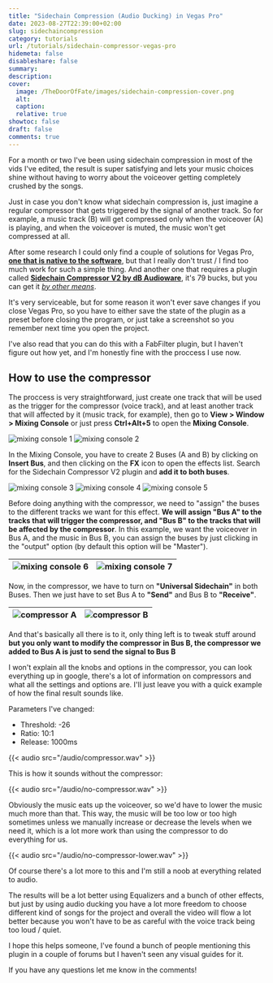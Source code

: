 ```yaml
---
title: "Sidechain Compression (Audio Ducking) in Vegas Pro"
date: 2023-08-27T22:39:00+02:00
slug: sidechaincompression
category: tutorials
url: /tutorials/sidechain-compressor-vegas-pro
hidemeta: false
disableshare: false
summary:
description:
cover:
  image: /TheDoorOfFate/images/sidechain-compression-cover.png
  alt:
  caption:
  relative: true
showtoc: false
draft: false
comments: true
---
```

For a month or two I've been using sidechain compression in most of the vids I've edited, the result is super satisfying and lets your music choices shine without having to worry about the voiceover getting completely crushed by the songs.

Just in case you don't know what sidechain compression is, just imagine a regular compressor that gets triggered by the signal of another track. So for example, a music track (B) will get compressed only when the voiceover (A) is playing, and when the voiceover is muted, the music won't get compressed at all.

After some research I could only find a couple of solutions for Vegas Pro, [**one that is native to the software**](https://www.vegascreativesoftware.info/us/forum/sidechain-aka-key-in-compression-impossible--83449/#ca488703), but that I really don't trust / I find too much work for such a simple thing. And another one that requires a plugin called [**Sidechain Compressor V2 by dB Audioware**](https://www.db-audioware.com/sidechain-compressor), it's 79 bucks, but you can get it [_by other means_](https://audioz.download/software/win/137876-download_db-audioware-sidechain-compressor-v200-ce-vr.html).

It's very serviceable, but for some reason it won't ever save changes if you close Vegas Pro, so you have to either save the state of the plugin as a preset before closing the program, or just take a screenshot so you remember next time you open the project.

I've also read that you can do this with a FabFilter plugin, but I haven't figure out how yet, and I'm honestly fine with the proccess I use now.

## How to use the compressor

The proccess is very straightforward, just create one track that will be used as the trigger for the compressor (voice track), and at least another track that will affected by it (music track, for example), then go to **View > Window > Mixing Console** or just press **Ctrl+Alt+5** to open the **Mixing Console**.

![mixing console 1](/images/mixing_console.png)
![mixing console 2](/images/mixing_console2.png)

In the Mixing Console, you have to create 2 Buses (A and B) by clicking on **Insert Bus**, and then clicking on the **FX** icon to open the effects list. Search for the Sidechain Compressor V2 plugin and **add it to both buses**.

![mixing console 3](/images/mixing_console3.png)
![mixing console 4](/images/mixing_console4.png)
![mixing console 5](/images/mixing_console5.png)

Before doing anything with the compressor, we need to "assign" the buses to the different tracks we want for this effect.
**We will assign "Bus A" to the tracks that will trigger the compressor, and "Bus B" to the tracks that will be affected by the compressor**. In this example, we want the voiceover in Bus A, and the music in Bus B, you can assign the buses by just clicking in the "output" option (by default this option will be "Master").

|![mixing console 6](/images/mixing_console6.png) | ![mixing console 7](/images/mixing_console7.png) |
|:-------------------------------:|:------------------------------------------------:|

Now, in the compressor, we have to turn on **"Universal Sidechain"** in both Buses. Then we just have to set Bus A to **"Send"** and Bus B to **"Receive"**.

|![compressor A](/images/mixing_consoleA.png) | ![compressor B](/images/mixing_consoleB.png) |
|:-------------------------------:|:------------------------------------------------:|

And that's basically all there is to it, only thing left is to tweak stuff around **but you only want to modify the compressor in Bus B, the compressor we added to Bus A is just to send the signal to Bus B**

I won't explain all the knobs and options in the compressor, you can look everything up in google, there's a lot of information on compressors and what all the settings and options are. I'll just leave you with a quick example of how the final result sounds like.

Parameters I've changed:
- Threshold: -26
- Ratio: 10:1
- Release: 1000ms

{{< audio src="/audio/compressor.wav" >}}

This is how it sounds without the compressor:

{{< audio src="/audio/no-compressor.wav" >}}

Obviously the music eats up the voiceover, so we'd have to lower the music much more than that.
This way, the music will be too low or too high sometimes unless we manually increase or decrease the levels when we need it, which is a lot more work than using the compressor to do everything for us.

{{< audio src="/audio/no-compressor-lower.wav" >}}

Of course there's a lot more to this and I'm still a noob at everything related to audio.

The results will be a lot better using Equalizers and a bunch of other effects, but just by using audio ducking you have a lot more freedom to choose different kind of songs for the project and overall the video will flow a lot better because you won't have to be as careful with the voice track being too loud / quiet.

I hope this helps someone, I've found a bunch of people mentioning this plugin in a couple of forums but I haven't seen any visual guides for it.

If you have any questions let me know in the comments!
